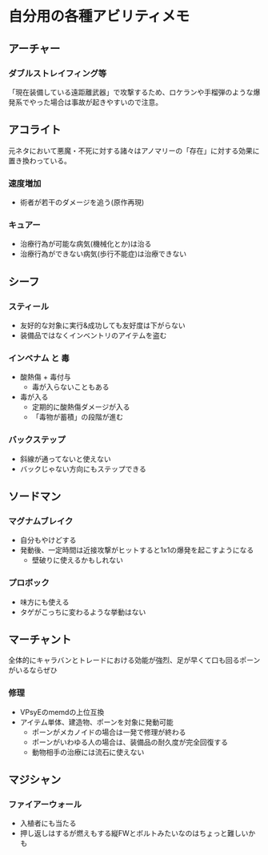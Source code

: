 # 自分用の各種アビリティメモ

## アーチャー

### ダブルストレイフィング等

「現在装備している遠距離武器」で攻撃するため、ロケランや手榴弾のような爆発系でやった場合は事故が起きやすいので注意。

## アコライト

元ネタにおいて悪魔・不死に対する諸々はアノマリーの「存在」に対する効果に置き換わっている。

### 速度増加

* 術者が若干のダメージを追う(原作再現)

### キュアー

* 治療行為が可能な病気(機械化とか)は治る
* 治療行為ができない病気(歩行不能症)は治療できない

## シーフ

### スティール

* 友好的な対象に実行&成功しても友好度は下がらない
* 装備品ではなくインベントリのアイテムを盗む

### インベナム と 毒

* 酸熱傷 + 毒付与
  * 毒が入らないこともある
* 毒が入る
  * 定期的に酸熱傷ダメージが入る
  * 「毒物が蓄積」の段階が進む

### バックステップ

* 斜線が通ってないと使えない
* バックじゃない方向にもステップできる

## ソードマン

### マグナムブレイク

* 自分もやけどする
* 発動後、一定時間は近接攻撃がヒットすると1x1の爆発を起こすようになる
  * 壁破りに使えるかもしれない

### プロボック

* 味方にも使える
* タゲがこっちに変わるような挙動はない

## マーチャント

全体的にキャラバンとトレードにおける効能が強烈、足が早くて口も回るポーンがいるならぜひ

### 修理

* VPsyEのmemdの上位互換
* アイテム単体、建造物、ポーンを対象に発動可能
  * ポーンがメカノイドの場合は一発で修理が終わる
  * ポーンがいわゆる人の場合は、装備品の耐久度が完全回復する
  * 動物相手の治療には流石に使えない

## マジシャン

### ファイアーウォール

* 入植者にも当たる
* 押し返しはするが燃えもする縦FWとボルトみたいなのはちょっと難しいかも
